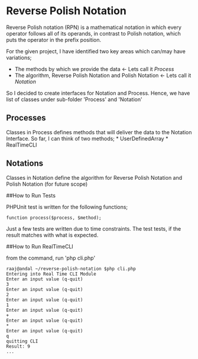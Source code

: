 # Reverse Polish Notation

Reverse Polish notation (RPN) is a mathematical notation in which every operator follows all of its operands,
in contrast to Polish notation, which puts the operator in the prefix position.

For the given project, I have identified two key areas which can/may have variations;
* The methods by which we provide the data <- Lets call it *Process*
* The algorithm, Reverse Polish Notation and Polish Notation <- Lets call it *Notation*

So I decided to create interfaces for Notation and Process. Hence, we have list of classes under sub-folder
'Process' and 'Notation'

## Processes

Classes in Process defines methods that will deliver the data to the Notation Interface.
So far, I can think of two methods;
    * UserDefinedArray
    * RealTimeCLI

## Notations

Classes in Notation define the algorithm for Reverse Polish Notation and Polish Notation (for future scope)


##How to Run Tests

PHPUnit test is written for the following functions;
```
function process($process, $method);
```

Just a few tests are written due to time constraints. The test tests, if the result matches with what is expected.


##How to Run RealTimeCLI

from the command, run 'php cli.php'
```
raaj@andal ~/reverse-polish-notation $php cli.php 
Entering into Real Time CLI Module
Enter an input value (q-quit)
3
Enter an input value (q-quit)
2
Enter an input value (q-quit)
1
Enter an input value (q-quit)
+
Enter an input value (q-quit)
*
Enter an input value (q-quit)
q
quitting CLI
Result: 9
...

